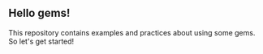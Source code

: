 ## Hello gems!

This repository contains examples and practices about using some gems. So let's get started!

